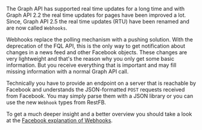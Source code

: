The Graph API has supported real time updates for a long time and with Graph API 2.2 the real time updates for 
pages have been improved a lot. Since, Graph API 2.5 the real time updates (RTU) have been renamed and are now called
`Webhooks`. 

Webhooks replace the polling mechanism with a pushing solution. With the deprecation 
of the FQL API, this is the only way to get notification about changes in a news feed and other Facebook objects. 
These changes are very lightweight and that's the reason why you only get some basic information. But you
receive everything that is important and may fill missing information with a normal Graph API call.

Technically you have to provide an endpoint on a server that is reachable by Facebook and understands 
the JSON-formatted `POST` requests received from Facebook. You may simply parse them with a JSON library or you can use the new `Webhook` types from RestFB. 

To get a much deeper insight and a better overview you should take a look at the 
<a href="https://developers.facebook.com/docs/graph-api/webhooks/" target="_blank">Facebook explanation of  Webhooks</a>.